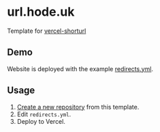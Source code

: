 # url.hode.uk

Template for [vercel-shorturl](https://github.com/ThewApp/vercel-shorturl)

## Demo

Website is deployed with the example [redirects.yml](redirects.yml).

## Usage

1. [Create a new repository](https://github.com/ThewApp/vercel-shorturl-starter/generate) from this template.
1. Edit `redirects.yml`.
1. Deploy to Vercel.
